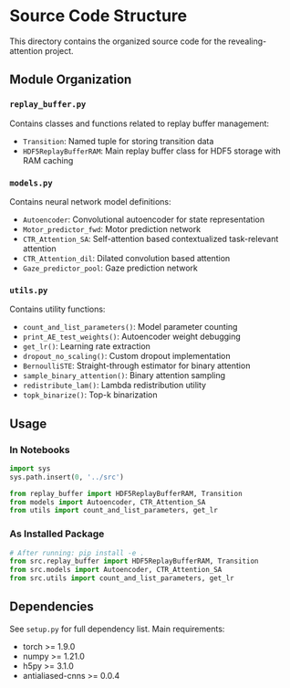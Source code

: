 # Source Code Structure

This directory contains the organized source code for the revealing-attention project.

## Module Organization

### `replay_buffer.py`
Contains classes and functions related to replay buffer management:
- `Transition`: Named tuple for storing transition data
- `HDF5ReplayBufferRAM`: Main replay buffer class for HDF5 storage with RAM caching

### `models.py`
Contains neural network model definitions:
- `Autoencoder`: Convolutional autoencoder for state representation
- `Motor_predictor_fwd`: Motor prediction network
- `CTR_Attention_SA`: Self-attention based contextualized task-relevant attention
- `CTR_Attention_dil`: Dilated convolution based attention
- `Gaze_predictor_pool`: Gaze prediction network

### `utils.py`
Contains utility functions:
- `count_and_list_parameters()`: Model parameter counting
- `print_AE_test_weights()`: Autoencoder weight debugging
- `get_lr()`: Learning rate extraction
- `dropout_no_scaling()`: Custom dropout implementation
- `BernoulliSTE`: Straight-through estimator for binary attention
- `sample_binary_attention()`: Binary attention sampling
- `redistribute_lam()`: Lambda redistribution utility
- `topk_binarize()`: Top-k binarization

## Usage

### In Notebooks
```python
import sys
sys.path.insert(0, '../src')

from replay_buffer import HDF5ReplayBufferRAM, Transition
from models import Autoencoder, CTR_Attention_SA
from utils import count_and_list_parameters, get_lr
```

### As Installed Package
```python
# After running: pip install -e .
from src.replay_buffer import HDF5ReplayBufferRAM, Transition
from src.models import Autoencoder, CTR_Attention_SA
from src.utils import count_and_list_parameters, get_lr
```

## Dependencies

See `setup.py` for full dependency list. Main requirements:
- torch >= 1.9.0
- numpy >= 1.21.0
- h5py >= 3.1.0
- antialiased-cnns >= 0.0.4
